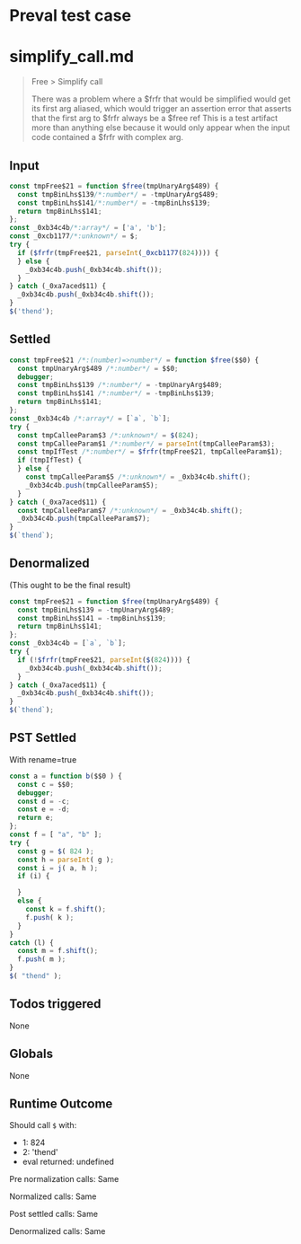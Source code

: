 # Preval test case

# simplify_call.md

> Free > Simplify call
>
> There was a problem where a $frfr that would be simplified
> would get its first arg aliased, which would trigger an assertion
> error that asserts that the first arg to $frfr always be a $free ref
> This is a test artifact more than anything else because it would
> only appear when the input code contained a $frfr with complex arg.

## Input

`````js filename=intro
const tmpFree$21 = function $free(tmpUnaryArg$489) {
  const tmpBinLhs$139/*:number*/ = -tmpUnaryArg$489;
  const tmpBinLhs$141/*:number*/ = -tmpBinLhs$139;
  return tmpBinLhs$141;
};
const _0xb34c4b/*:array*/ = ['a', 'b'];
const _0xcb1177/*:unknown*/ = $;
try {
  if ($frfr(tmpFree$21, parseInt(_0xcb1177(824)))) {
  } else {
    _0xb34c4b.push(_0xb34c4b.shift());
  }
} catch (_0xa7aced$11) {
  _0xb34c4b.push(_0xb34c4b.shift());
}
$('thend');
`````


## Settled


`````js filename=intro
const tmpFree$21 /*:(number)=>number*/ = function $free($$0) {
  const tmpUnaryArg$489 /*:number*/ = $$0;
  debugger;
  const tmpBinLhs$139 /*:number*/ = -tmpUnaryArg$489;
  const tmpBinLhs$141 /*:number*/ = -tmpBinLhs$139;
  return tmpBinLhs$141;
};
const _0xb34c4b /*:array*/ = [`a`, `b`];
try {
  const tmpCalleeParam$3 /*:unknown*/ = $(824);
  const tmpCalleeParam$1 /*:number*/ = parseInt(tmpCalleeParam$3);
  const tmpIfTest /*:number*/ = $frfr(tmpFree$21, tmpCalleeParam$1);
  if (tmpIfTest) {
  } else {
    const tmpCalleeParam$5 /*:unknown*/ = _0xb34c4b.shift();
    _0xb34c4b.push(tmpCalleeParam$5);
  }
} catch (_0xa7aced$11) {
  const tmpCalleeParam$7 /*:unknown*/ = _0xb34c4b.shift();
  _0xb34c4b.push(tmpCalleeParam$7);
}
$(`thend`);
`````


## Denormalized
(This ought to be the final result)

`````js filename=intro
const tmpFree$21 = function $free(tmpUnaryArg$489) {
  const tmpBinLhs$139 = -tmpUnaryArg$489;
  const tmpBinLhs$141 = -tmpBinLhs$139;
  return tmpBinLhs$141;
};
const _0xb34c4b = [`a`, `b`];
try {
  if (!$frfr(tmpFree$21, parseInt($(824)))) {
    _0xb34c4b.push(_0xb34c4b.shift());
  }
} catch (_0xa7aced$11) {
  _0xb34c4b.push(_0xb34c4b.shift());
}
$(`thend`);
`````


## PST Settled
With rename=true

`````js filename=intro
const a = function b($$0 ) {
  const c = $$0;
  debugger;
  const d = -c;
  const e = -d;
  return e;
};
const f = [ "a", "b" ];
try {
  const g = $( 824 );
  const h = parseInt( g );
  const i = j( a, h );
  if (i) {

  }
  else {
    const k = f.shift();
    f.push( k );
  }
}
catch (l) {
  const m = f.shift();
  f.push( m );
}
$( "thend" );
`````


## Todos triggered


None


## Globals


None


## Runtime Outcome


Should call `$` with:
 - 1: 824
 - 2: 'thend'
 - eval returned: undefined

Pre normalization calls: Same

Normalized calls: Same

Post settled calls: Same

Denormalized calls: Same
